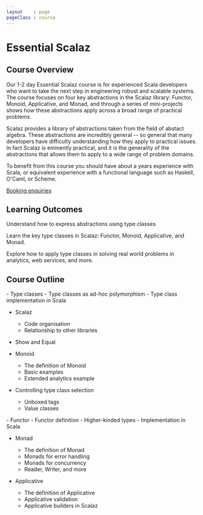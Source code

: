 ```yaml
---
layout    : page
pageClass : course
---
```


<div class="pull-right" style="width: 160px; margin-left: 20px">
  <div class="icon icon-scalaz"></div>
</div>

# Essential Scalaz

## Course Overview

Our 1-2 day Essential Scalaz course is for experienced Scala developers who want to take the next step in engineering robust and scalable systems. The course focuses on four key abstractions in the Scalaz library: Functor, Monoid, Applicative, and Monad, and through a series of mini-projects shows how these abstractions apply across a broad range of practical problems.

Scalaz provides a library of abstractions taken from the field of abstact algebra. These abstractions are incredibly general -- so general that many developers have difficulty understanding how they apply to practical issues. In fact Scalaz is eminently practical, and it is the generality of the abstractions that allows them to apply to a wide range of problem domains.

To benefit from this course you should have about a years experience with Scala, or equivalent experience with a functional language such as Haskell, O'Caml, or Scheme.

<p>
  <a class="btn btn-primary" href="/enquiries.html?course=essential-scalaz">Booking enquiries</a>
</p>

## Learning Outcomes

Understand how to express abstractions using type classes

Learn the key type classes in Scalaz: Functor, Monoid, Applicative, and Monad.

Explore how to apply type classes in solving real world problems in analytics, web services, and more.

## Course Outline

<div class="row course-outline">
  <div class="col-sm-6">
 - Type classes
   - Type classes as ad-hoc polymorphism
   - Type class implementation in Scala

 - Scalaz
   - Code organisation
   - Relationship to other libraries

 - Show and Equal

 - Monoid
   - The definition of Monoid
   - Basic examples
   - Extended analytics example

 - Controlling type class selection
   - Unboxed tags
   - Value classes
  </div>
  <div class="col-sm-6">
 - Functor
   - Functor definition
   - Higher-kinded types
   - Implementation in Scala

 - Monad
   - The definition of Monad
   - Monads for error handling
   - Monads for concurrency
   - Reader, Writer, and more

 - Applicative
   - The definition of Applicative
   - Applicative validation
   - Applicative builders in Scalaz
  </div>
</div>
